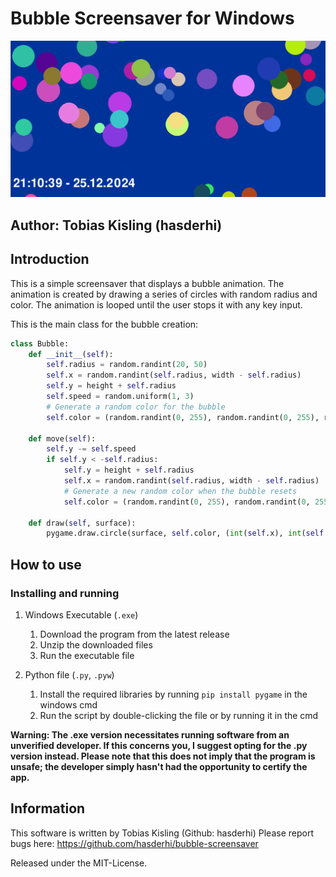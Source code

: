 # Bubble Screensaver for Windows

![Image of the screensaver running. Blue background with colored bubble above it.](assets/asset01.png)

## Author: Tobias Kisling (hasderhi)

## Introduction

This is a simple screensaver that displays a bubble animation. The animation is created by drawing a series
of circles with random radius and color. The animation is looped until the user stops it with any key input.

This is the main class for the bubble creation:

```python
class Bubble:
    def __init__(self):
        self.radius = random.randint(20, 50)
        self.x = random.randint(self.radius, width - self.radius)
        self.y = height + self.radius
        self.speed = random.uniform(1, 3)
        # Generate a random color for the bubble
        self.color = (random.randint(0, 255), random.randint(0, 255), random.randint(0, 255))

    def move(self):
        self.y -= self.speed
        if self.y < -self.radius:
            self.y = height + self.radius
            self.x = random.randint(self.radius, width - self.radius)
            # Generate a new random color when the bubble resets
            self.color = (random.randint(0, 255), random.randint(0, 255), random.randint(0, 255))

    def draw(self, surface):
        pygame.draw.circle(surface, self.color, (int(self.x), int(self.y)), self.radius)
```

## How to use

### Installing and running

1. Windows Executable (```.exe```)

    1. Download the program from the latest release
    2. Unzip the downloaded files
    3. Run the executable file

2. Python file (```.py```, ```.pyw```)

    1. Install the required libraries by running `pip install pygame` in the windows cmd
    2. Run the script by double-clicking the file or by running it in the cmd

**Warning: The .exe version necessitates running software from an unverified developer. If this concerns you, I suggest opting for the .py version instead. Please note that this does not imply that the program is unsafe; the developer simply hasn't had the opportunity to certify the app.**

## Information

This software is written by Tobias Kisling (Github: hasderhi)
Please report bugs here:
<https://github.com/hasderhi/bubble-screensaver>

Released under the MIT-License.
